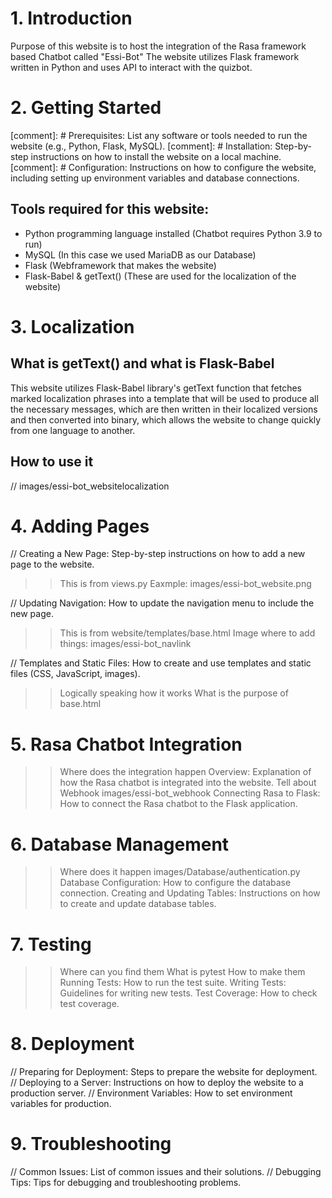 # 1. Introduction

Purpose of this website is to host the integration of the Rasa framework based Chatbot called "Essi-Bot"
The website utilizes Flask framework written in Python and uses API to interact with the quizbot.

# 2. Getting Started

[comment]: # Prerequisites: List any software or tools needed to run the website (e.g., Python, Flask, MySQL).
[comment]: # Installation: Step-by-step instructions on how to install the website on a local machine.
[comment]: # Configuration: Instructions on how to configure the website, including setting up environment variables and database connections.

## Tools required for this website:

- Python programming language installed (Chatbot requires Python 3.9 to run)
- MySQL (In this case we used MariaDB as our Database)
- Flask (Webframework that makes the website)
- Flask-Babel & getText() (These are used for the localization of the website)

# 3. Localization

## What is getText() and what is Flask-Babel

This website utilizes Flask-Babel library's getText function that fetches marked localization phrases into a template that will be used to produce all the necessary messages, which are then written in their localized versions and then converted into binary, which allows the website to change quickly from one language to another.

## How to use it

// images/essi-bot_websitelocalization

# 4. Adding Pages

// Creating a New Page: Step-by-step instructions on how to add a new page to the website.

> > This is from views.py
> > Eaxmple: images/essi-bot_website.png

// Updating Navigation: How to update the navigation menu to include the new page.

> > This is from website/templates/base.html
> > Image where to add things: images/essi-bot_navlink

// Templates and Static Files: How to create and use templates and static files (CSS, JavaScript, images).

> > Logically speaking how it works
> > What is the purpose of base.html

# 5. Rasa Chatbot Integration

> > Where does the integration happen
> > Overview: Explanation of how the Rasa chatbot is integrated into the website.
> > Tell about Webhook
> > images/essi-bot_webhook
> > Connecting Rasa to Flask: How to connect the Rasa chatbot to the Flask application.

# 6. Database Management

> > Where does it happen
> > images/Database/authentication.py
> > Database Configuration: How to configure the database connection.
> > Creating and Updating Tables: Instructions on how to create and update database tables.

# 7. Testing

> > Where can you find them
> > What is pytest
> > How to make them
> > Running Tests: How to run the test suite.
> > Writing Tests: Guidelines for writing new tests.
> > Test Coverage: How to check test coverage.

# 8. Deployment

// Preparing for Deployment: Steps to prepare the website for deployment.
// Deploying to a Server: Instructions on how to deploy the website to a production server.
// Environment Variables: How to set environment variables for production.

# 9. Troubleshooting

// Common Issues: List of common issues and their solutions.
// Debugging Tips: Tips for debugging and troubleshooting problems.
